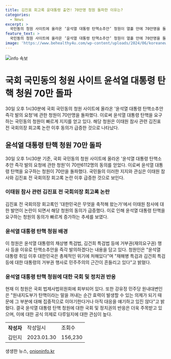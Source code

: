 ```yaml
---
title: 김진표 회고록 윤대통령 출연! 70만명 청원 돌파한 이유는?
categories:
  - News
excerpt: >
  국민동의 청원 사이트에 올라온 ‘윤석열 대통령 탄핵소추안’ 청원이 열흘 만에 70만명을 돌파했다. 이태원 참사 관련 김진표 전 국회의장 회고록 공개 후 동의가 급증하며, 현재 70만6112명이 동의했다. 윤 대통령의 탄핵 이유로 채상병 특검법, 김건희 특검법 등에 거부권 행사를 들었으며, 청원은 20일까지 동의 가능하며 법제사법위원회에 회부되어 있다. 국회 소통관은 현재 공식 의제로 다루지 않고 있다고 밝혔다.
feature_text: >
  국민동의 청원 사이트에 올라온 ‘윤석열 대통령 탄핵소추안’ 청원이 열흘 만에 70만명을 돌파했다. 이태원 참사 관련 김진표 전 국회의장 회고록 공개 후 동의가 급증하며, 현재 70만6112명이 동의했다. 윤 대통령의 탄핵 이유로 채상병 특검법, 김건희 특검법 등에 거부권 행사를 들었으며, 청원은 20일까지 동의 가능하며 법제사법위원회에 회부되어 있다. 국회 소통관은 현재 공식 의제로 다루지 않고 있다고 밝혔다.
image: 'https://www.behealthy4u.com/wp-content/uploads/2024/06/koreanews.jpg'
---
```


<p><img src="https://www.behealthy4u.com/wp-content/uploads/2024/06/koreanews.jpg" alt="info 속보" /></p>

<h1 data-ke-size="size26">국회 국민동의 청원 사이트 윤석열 대통령 탄핵 청원 70만 돌파</h1>

<p data-ke-size="size16">30일 오후 1시30분에 국회 국민동의 청원 사이트에 올라온 '윤석열 대통령 탄핵소추안 즉각 발의 요청'에 관한 청원이 70만명을 돌파했다. 이로써 윤석열 대통령 탄핵을 요구하는 국민동의 청원이 빠르게 지지를 얻고 있다. 해당 청원은 이태원 참사 관련 김진표 전 국회의장 회고록 논란 이후 동의가 급증한 것으로 나타났다.</p>

<h2 data-ke-size="size24">윤석열 대통령 탄핵 청원 70만 돌파</h2>

<p data-ke-size="size16">30일 오후 1시30분 기준, 국회 국민동의 청원 사이트에 올라온 '윤석열 대통령 탄핵소추안 즉각 발의 요청에 관한 청원'이 70만6112명의 동의를 얻었다. 이로써 윤석열 대통령 탄핵을 요구하는 청원이 70만을 돌파했다. 국민들의 이러한 지지와 관심은 이태원 참사와 김진표 전 국회의장 회고록 논란 이후 급증한 것으로 보인다.</p>

<h3 data-ke-size="size22">이태원 참사 관련 김진표 전 국회의장 회고록 논란</h3>

<p data-ke-size="size16">김진표 전 국회의장 회고록인 '대한민국은 무엇을 축적해 왔는가'에서 이태원 참사에 대한 발언이 논란이 되면서 해당 청원의 동의가 급증했다. 이로 인해 윤석열 대통령 탄핵을 요구하는 청원의 동의가 빠르게 증가하는 추세를 보였다.</p>

<h3 data-ke-size="size22">윤석열 대통령 탄핵 청원 배경</h3>

<p data-ke-size="size16">이 청원은 윤석열 대통령의 채상병 특검법, 김건희 특검법 등에 거부권(재의요구권) 행사 등을 이유로 탄핵소추안을 즉각 발의하겠다는 내용을 담고 있다. 청원인은 "윤석열 대통령 취임 이후 대한민국은 총체적인 위기에 처해있다"며 "채해병 특검과 김건희 특검 등에 대한 대통령의 거부권 행사로 민주주의의 근간이 흔들리고 있다"고 밝혔다.</p>

<h3 data-ke-size="size22">윤석열 대통령 탄핵 청원에 대한 국회 및 정치권 반응</h3>

<p data-ke-size="size16">현재 이 청원은 국회 법제사법위원회에 회부되어 있다. 또한 강유정 민주당 원내대변인은 "원내지도부가 탄핵이라는 말을 꺼내는 순간 효력이 발생할 수 있는 의제가 되기 때문에 그 부분에 대해 집중적으로 이야기한다거나 아직 대응을 얘기하고 있진 않다"고 밝혔다. 결국 윤석열 대통령 탄핵 청원에 대한 국회 및 정치권의 반응은 더욱 주목받고 있으며, 이에 대한 공식 의제로 다루일지에 대한 관심이 높다.</p>

<table>
  <tr>
    <th>작성자</th>
    <td>작성일시</td>
    <td>조회수</td>
  </tr>
  <tr>
    <td>김민지</td>
    <td>2023.01.30</td>
    <td>156,230</td>
  </tr>
</table>
생생한 뉴스, <a href="https://onioninfo.kr" rel="dofollow">onioninfo.kr</a>


